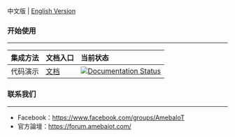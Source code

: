 中文版 | [English Version](./README_en.md)

### 开始使用
---

|集成方法|文档入口|当前状态|
|:----|:-----|:-----|
|代码演示|[文档](https://rtd-test-zh.readthedocs.io/zh_TW/latest/) | [![Documentation Status](https://readthedocs.org/projects/code-blocks/badge/?version=latest)](https://readthedocs.org/projects/rtd-test-zh/)|


### 联系我们
---

- Facebook：https://www.facebook.com/groups/AmebaIoT
- 官方論壇：https://forum.amebaiot.com/ 
